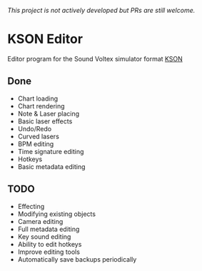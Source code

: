 *This project is not actively developed but PRs are still welcome.*

# KSON Editor
Editor program for the Sound Voltex simulator format [KSON](https://github.com/m4saka/ksh2kson/blob/master/kson_format.md)

## Done
* Chart loading
* Chart rendering
* Note & Laser placing
* Basic laser effects
* Undo/Redo
* Curved lasers
* BPM editing
* Time signature editing
* Hotkeys
* Basic metadata editing

## TODO
* Effecting
* Modifying existing objects
* Camera editing
* Full metadata editing
* Key sound editing
* Ability to edit hotkeys
* Improve editing tools
* Automatically save backups periodically